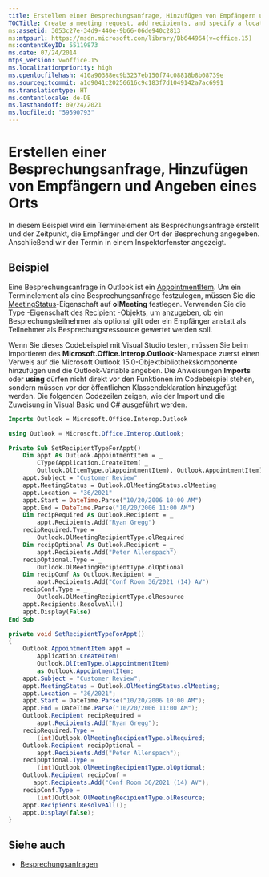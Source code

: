 ```yaml
---
title: Erstellen einer Besprechungsanfrage, Hinzufügen von Empfängern und Angeben eines Orts
TOCTitle: Create a meeting request, add recipients, and specify a location
ms:assetid: 3053c27e-34d9-440e-9b66-06de940c2813
ms:mtpsurl: https://msdn.microsoft.com/library/Bb644964(v=office.15)
ms:contentKeyID: 55119873
ms.date: 07/24/2014
mtps_version: v=office.15
ms.localizationpriority: high
ms.openlocfilehash: 410a90388ec9b3237eb150f74c08818b8b08739e
ms.sourcegitcommit: a1d9041c20256616c9c183f7d1049142a7ac6991
ms.translationtype: HT
ms.contentlocale: de-DE
ms.lasthandoff: 09/24/2021
ms.locfileid: "59590793"
---
```

# <a name="create-a-meeting-request-add-recipients-and-specify-a-location"></a>Erstellen einer Besprechungsanfrage, Hinzufügen von Empfängern und Angeben eines Orts

In diesem Beispiel wird ein Terminelement als Besprechungsanfrage erstellt und der Zeitpunkt, die Empfänger und der Ort der Besprechung angegeben. Anschließend wir der Termin in einem Inspektorfenster angezeigt.

## <a name="example"></a>Beispiel

Eine Besprechungsanfrage in Outlook ist ein [AppointmentItem](https://msdn.microsoft.com/library/bb645611\(v=office.15\)). Um ein Terminelement als eine Besprechungsanfrage festzulegen, müssen Sie die [MeetingStatus](https://msdn.microsoft.com/library/bb611417\(v=office.15\))-Eigenschaft auf **olMeeting** festlegen. Verwenden Sie die [Type](https://msdn.microsoft.com/library/bb611841\(v=office.15\)) -Eigenschaft des [Recipient](https://msdn.microsoft.com/library/bb624370\(v=office.15\)) -Objekts, um anzugeben, ob ein Besprechungsteilnehmer als optional gilt oder ein Empfänger anstatt als Teilnehmer als Besprechungsressource gewertet werden soll.

Wenn Sie dieses Codebeispiel mit Visual Studio testen, müssen Sie beim Importieren des **Microsoft.Office.Interop.Outlook**-Namespace zuerst einen Verweis auf die Microsoft Outlook 15.0-Objektbibliothekskomponente hinzufügen und die Outlook-Variable angeben. Die Anweisungen **Imports** oder **using** dürfen nicht direkt vor den Funktionen im Codebeispiel stehen, sondern müssen vor der öffentlichen Klassendeklaration hinzugefügt werden. Die folgenden Codezeilen zeigen, wie der Import und die Zuweisung in Visual Basic und C\# ausgeführt werden.

```vb
Imports Outlook = Microsoft.Office.Interop.Outlook
```


```csharp
using Outlook = Microsoft.Office.Interop.Outlook;
```


```vb
Private Sub SetRecipientTypeForAppt()
    Dim appt As Outlook.AppointmentItem = _
        CType(Application.CreateItem( _
        Outlook.OlItemType.olAppointmentItem), Outlook.AppointmentItem)
    appt.Subject = "Customer Review"
    appt.MeetingStatus = Outlook.OlMeetingStatus.olMeeting
    appt.Location = "36/2021"
    appt.Start = DateTime.Parse("10/20/2006 10:00 AM")
    appt.End = DateTime.Parse("10/20/2006 11:00 AM")
    Dim recipRequired As Outlook.Recipient = _
        appt.Recipients.Add("Ryan Gregg")
    recipRequired.Type = _
        Outlook.OlMeetingRecipientType.olRequired
    Dim recipOptional As Outlook.Recipient = _
        appt.Recipients.Add("Peter Allenspach")
    recipOptional.Type = _
        Outlook.OlMeetingRecipientType.olOptional
    Dim recipConf As Outlook.Recipient = _
        appt.Recipients.Add("Conf Room 36/2021 (14) AV")
    recipConf.Type = _
        Outlook.OlMeetingRecipientType.olResource
    appt.Recipients.ResolveAll()
    appt.Display(False)
End Sub
```


```csharp
private void SetRecipientTypeForAppt()
{
    Outlook.AppointmentItem appt =
        Application.CreateItem(
        Outlook.OlItemType.olAppointmentItem)
        as Outlook.AppointmentItem;
    appt.Subject = "Customer Review";
    appt.MeetingStatus = Outlook.OlMeetingStatus.olMeeting;
    appt.Location = "36/2021";
    appt.Start = DateTime.Parse("10/20/2006 10:00 AM");
    appt.End = DateTime.Parse("10/20/2006 11:00 AM");
    Outlook.Recipient recipRequired =
        appt.Recipients.Add("Ryan Gregg");
    recipRequired.Type =
        (int)Outlook.OlMeetingRecipientType.olRequired;
    Outlook.Recipient recipOptional =
        appt.Recipients.Add("Peter Allenspach");
    recipOptional.Type =
        (int)Outlook.OlMeetingRecipientType.olOptional;
    Outlook.Recipient recipConf =
       appt.Recipients.Add("Conf Room 36/2021 (14) AV");
    recipConf.Type =
        (int)Outlook.OlMeetingRecipientType.olResource;
    appt.Recipients.ResolveAll();
    appt.Display(false);
}
```

## <a name="see-also"></a>Siehe auch

- [Besprechungsanfragen](meeting-requests.md)


